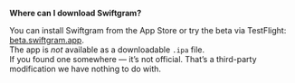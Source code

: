 **Where can I download Swiftgram?**

You can install Swiftgram from the App Store or try the beta via TestFlight: [beta.swiftgram.app](https://beta.swiftgram.app/).  
The app is *not* available as a downloadable `.ipa` file.  
If you found one somewhere — it’s not official. That’s a third-party modification we have nothing to do with.
